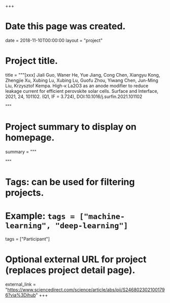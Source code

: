 +++
# Date this page was created.
date = 2018-11-10T00:00:00
layout = "project"

# Project title.
title = """[xxx] Jiali Guo, Waner He, Yue Jiang, Cong Chen, Xiangyu Kong, Zhengjie Xu, Xubing Lu, Xubing Lu, Guofu Zhou, Yiwang Chen, Jun-Ming Liu, Krzysztof Kempa. High-κ La2O3 as an anode modifier to reduce leakage current for efficient perovskite solar cells. Surface and Interface, 2021, 24, 101102. (Q1, IF = 3.724), DOI:10.1016/j.surfin.2021.101102 

"""

# Project summary to display on homepage.
summary = """

 """

# Tags: can be used for filtering projects.
# Example: `tags = ["machine-learning", "deep-learning"]`
tags = ["Participant"]

# Optional external URL for project (replaces project detail page).
external_link = "https://www.sciencedirect.com/science/article/abs/pii/S2468023021001796?via%3Dihub"
+++
